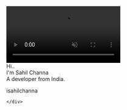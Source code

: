 <html lang="en">
  <head>
    <meta charset="UTF-8" />
    <meta name="viewport" content="width=device-width, initial-scale=1.0" />
    <title>Intro</title>
    <link rel="stylesheet" href="style.css" />
  </head>
  <body>
    <div class="container">
      <video autoplay loop muted>
        <source src="./Video/background3.mp4" type="video/mp4" />
      </video>
      <div class="text">
      Hi..<br>
        I'm Sahil Channa<br>
          A developer from India.
        <p>isahilchanna</p>
      </div>
    
    </div>
  </body>
</html>
